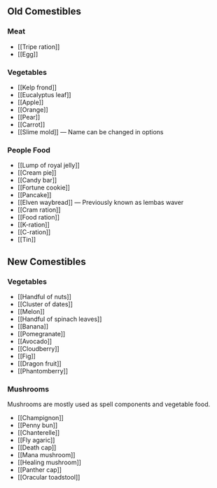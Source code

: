 ## Old Comestibles
### Meat
- [[Tripe ration]]
- [[Egg]]

### Vegetables
- [[Kelp frond]]
- [[Eucalyptus leaf]]
- [[Apple]]
- [[Orange]]
- [[Pear]]
- [[Carrot]]
- [[Slime mold]] — Name can be changed in options

### People Food
- [[Lump of royal jelly]]
- [[Cream pie]]
- [[Candy bar]]
- [[Fortune cookie]]
- [[Pancake]]
- [[Elven waybread]] — Previously known as lembas waver
- [[Cram ration]]
- [[Food ration]]
- [[K-ration]]
- [[C-ration]]
- [[Tin]]

## New Comestibles
### Vegetables
- [[Handful of nuts]]
- [[Cluster of dates]]
- [[Melon]]
- [[Handful of spinach leaves]]
- [[Banana]]
- [[Pomegranate]]
- [[Avocado]]
- [[Cloudberry]]
- [[Fig]]
- [[Dragon fruit]]
- [[Phantomberry]]

### Mushrooms
Mushrooms are mostly used as spell components and vegetable food.
- [[Champignon]]
- [[Penny bun]]
- [[Chanterelle]]
- [[Fly agaric]]
- [[Death cap]]
- [[Mana mushroom]]
- [[Healing mushroom]]
- [[Panther cap]]
- [[Oracular toadstool]]